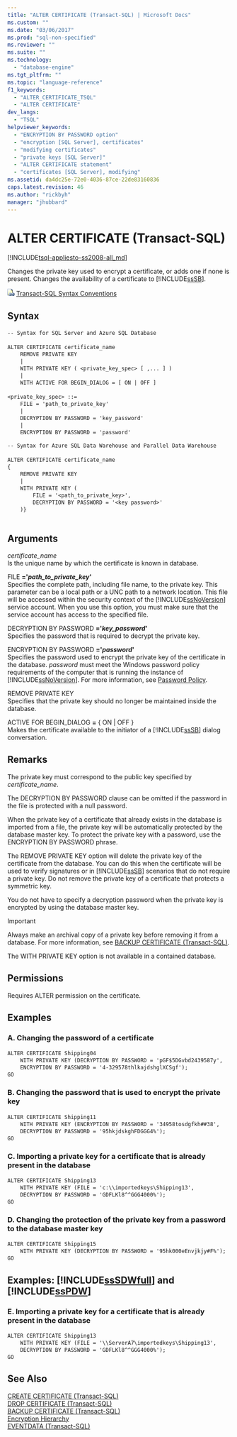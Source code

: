 ```yaml
---
title: "ALTER CERTIFICATE (Transact-SQL) | Microsoft Docs"
ms.custom: ""
ms.date: "03/06/2017"
ms.prod: "sql-non-specified"
ms.reviewer: ""
ms.suite: ""
ms.technology: 
  - "database-engine"
ms.tgt_pltfrm: ""
ms.topic: "language-reference"
f1_keywords: 
  - "ALTER_CERTIFICATE_TSQL"
  - "ALTER CERTIFICATE"
dev_langs: 
  - "TSQL"
helpviewer_keywords: 
  - "ENCRYPTION BY PASSWORD option"
  - "encryption [SQL Server], certificates"
  - "modifying certificates"
  - "private keys [SQL Server]"
  - "ALTER CERTIFICATE statement"
  - "certificates [SQL Server], modifying"
ms.assetid: da4dc25e-72e0-4036-87ce-22de83160836
caps.latest.revision: 46
ms.author: "rickbyh"
manager: "jhubbard"
---
```

# ALTER CERTIFICATE (Transact-SQL)
[!INCLUDE[tsql-appliesto-ss2008-all_md](../../a9retired/includes/tsql-appliesto-ss2008-all-md.md)]

  Changes the private key used to encrypt a certificate, or adds one if none is present. Changes the availability of a certificate to [!INCLUDE[ssSB](../../database-engine/configure/windows/includes/sssb-md.md)].  
  
 ![Topic link icon](../../a9notintoc/media/topic-link.gif "Topic link icon") [Transact-SQL Syntax Conventions](../../t-sql/language-elements/transact-sql-syntax-conventions-transact-sql.md)  
  
## Syntax  
  
```  
-- Syntax for SQL Server and Azure SQL Database  
  
ALTER CERTIFICATE certificate_name   
    REMOVE PRIVATE KEY  
    |  
    WITH PRIVATE KEY ( <private_key_spec> [ ,... ] )  
    |  
    WITH ACTIVE FOR BEGIN_DIALOG = [ ON | OFF ]  
  
<private_key_spec> ::=   
    FILE = 'path_to_private_key'   
    |  
    DECRYPTION BY PASSWORD = 'key_password'   
    |  
    ENCRYPTION BY PASSWORD = 'password'   
```  
  
```  
-- Syntax for Azure SQL Data Warehouse and Parallel Data Warehouse  
  
ALTER CERTIFICATE certificate_name   
{  
    REMOVE PRIVATE KEY  
    |  
    WITH PRIVATE KEY (   
        FILE = '<path_to_private_key>',  
        DECRYPTION BY PASSWORD = '<key password>'  
    )}  
  
```  
  
## Arguments  
 *certificate_name*  
 Is the unique name by which the certificate is known in database.  
  
 FILE **='***path_to_private_key***'**  
 Specifies the complete path, including file name, to the private key. This parameter can be a local path or a UNC path to a network location. This file will be accessed within the security context of the [!INCLUDE[ssNoVersion](../../a9notintoc/includes/ssnoversion-md.md)] service account. When you use this option, you must make sure that the service account has access to the specified file.  
  
 DECRYPTION BY PASSWORD **='***key_password***'**  
 Specifies the password that is required to decrypt the private key.  
  
 ENCRYPTION BY PASSWORD **='***password***'**  
 Specifies the password used to encrypt the private key of the certificate in the database. *password* must meet the Windows password policy requirements of the computer that is running the instance of [!INCLUDE[ssNoVersion](../../a9notintoc/includes/ssnoversion-md.md)]. For more information, see [Password Policy](../../relational-databases/security/password-policy.md).  
  
 REMOVE PRIVATE KEY  
 Specifies that the private key should no longer be maintained inside the database.  
  
 ACTIVE FOR BEGIN_DIALOG **=** { ON | OFF }  
 Makes the certificate available to the initiator of a [!INCLUDE[ssSB](../../database-engine/configure/windows/includes/sssb-md.md)] dialog conversation.  
  
## Remarks  
 The private key must correspond to the public key specified by *certificate_name*.  
  
 The DECRYPTION BY PASSWORD clause can be omitted if the password in the file is protected with a null password.  
  
 When the private key of a certificate that already exists in the database is imported from a file, the private key will be automatically protected by the database master key. To protect the private key with a password, use the ENCRYPTION BY PASSWORD phrase.  
  
 The REMOVE PRIVATE KEY option will delete the private key of the certificate from the database. You can do this when the certificate will be used to verify signatures or in [!INCLUDE[ssSB](../../database-engine/configure/windows/includes/sssb-md.md)] scenarios that do not require a private key. Do not remove the private key of a certificate that protects a symmetric key.  
  
 You do not have to specify a decryption password when the private key is encrypted by using the database master key.  
  
> [!IMPORTANT]  
>  Always make an archival copy of a private key before removing it from a database. For more information, see [BACKUP CERTIFICATE &#40;Transact-SQL&#41;](../../t-sql/statements/backup-certificate-transact-sql.md).  
  
 The WITH PRIVATE KEY option is not available in a contained database.  
  
## Permissions  
 Requires ALTER permission on the certificate.  
  
## Examples  
  
### A. Changing the password of a certificate  
  
```  
ALTER CERTIFICATE Shipping04   
    WITH PRIVATE KEY (DECRYPTION BY PASSWORD = 'pGF$5DGvbd2439587y',  
    ENCRYPTION BY PASSWORD = '4-329578thlkajdshglXCSgf');  
GO  
```  
  
### B. Changing the password that is used to encrypt the private key  
  
```  
ALTER CERTIFICATE Shipping11   
    WITH PRIVATE KEY (ENCRYPTION BY PASSWORD = '34958tosdgfkh##38',  
    DECRYPTION BY PASSWORD = '95hkjdskghFDGGG4%');  
GO  
```  
  
### C. Importing a private key for a certificate that is already present in the database  
  
```  
ALTER CERTIFICATE Shipping13   
    WITH PRIVATE KEY (FILE = 'c:\\importedkeys\Shipping13',  
    DECRYPTION BY PASSWORD = 'GDFLKl8^^GGG4000%');  
GO  
```  
  
### D. Changing the protection of the private key from a password to the database master key  
  
```  
ALTER CERTIFICATE Shipping15   
    WITH PRIVATE KEY (DECRYPTION BY PASSWORD = '95hk000eEnvjkjy#F%');  
GO  
```  
  
## Examples: [!INCLUDE[ssSDWfull](../../a9notintoc/includes/sssdwfull-md.md)] and [!INCLUDE[ssPDW](../../a9notintoc/includes/sspdw-md.md)]  
  
### E. Importing a private key for a certificate that is already present in the database  
  
```  
ALTER CERTIFICATE Shipping13   
    WITH PRIVATE KEY (FILE = '\\ServerA7\importedkeys\Shipping13',  
    DECRYPTION BY PASSWORD = 'GDFLKl8^^GGG4000%');  
GO  
```  
  
## See Also  
 [CREATE CERTIFICATE &#40;Transact-SQL&#41;](../../t-sql/statements/create-certificate-transact-sql.md)   
 [DROP CERTIFICATE &#40;Transact-SQL&#41;](../../t-sql/statements/drop-certificate-transact-sql.md)   
 [BACKUP CERTIFICATE &#40;Transact-SQL&#41;](../../t-sql/statements/backup-certificate-transact-sql.md)   
 [Encryption Hierarchy](../../relational-databases/security/encryption/encryption-hierarchy.md)   
 [EVENTDATA &#40;Transact-SQL&#41;](../../t-sql/functions/eventdata-transact-sql.md)  
  
  

